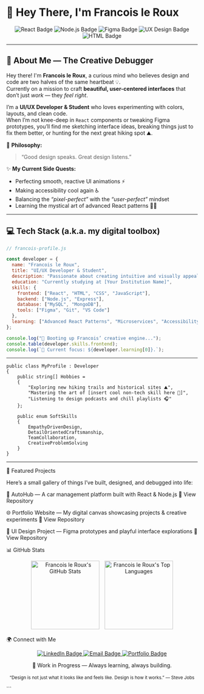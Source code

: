 # 👋 Hey There, I'm Francois le Roux

<p align="center">
  <img src="https://img.shields.io/badge/REACT-20232A?style=for-the-badge&logo=react&logoColor=61DAFB" alt="React Badge" />
  <img src="https://img.shields.io/badge/NODE.JS-43853D?style=for-the-badge&logo=node.js&logoColor=white" alt="Node.js Badge" />
  <img src="https://img.shields.io/badge/FIGMA-F24E1E?style=for-the-badge&logo=figma&logoColor=white" alt="Figma Badge" />
  <img src="https://img.shields.io/badge/UX%20DESIGN-0077C6?style=for-the-badge&logo=sketch&logoColor=white" alt="UX Design Badge" />
  <img src="https://img.shields.io/badge/HTML-E34F26?style=for-the-badge&logo=html5&logoColor=white" alt="HTML Badge" />
</p>

---

## 🎨 About Me — The Creative Debugger

Hey there! I'm **Francois le Roux**, a curious mind who believes design and code are two halves of the same heartbeat 💡.  
Currently on a mission to craft **beautiful, user-centered interfaces** that don’t just *work* — they *feel right*.

I’m a **UI/UX Developer & Student** who loves experimenting with colors, layouts, and clean code.  
When I’m not knee-deep in `React` components or tweaking Figma prototypes, you’ll find me sketching interface ideas, breaking things just to fix them better, or hunting for the next great hiking spot ⛰️.

💬 **Philosophy:**  
> “Good design speaks. Great design listens.”  

✨ **My Current Side Quests:**  
- Perfecting smooth, reactive UI animations ⚡  
- Making accessibility cool again ♿  
- Balancing the *“pixel-perfect”* with the *“user-perfect”* mindset  
- Learning the mystical art of advanced React patterns 🧙‍♂️  

---

## 💻 Tech Stack (a.k.a. my digital toolbox)

```js
// francois-profile.js

const developer = {
  name: "Francois le Roux",
  title: "UI/UX Developer & Student",
  description: "Passionate about creating intuitive and visually appealing web experiences.",
  education: "Currently studying at [Your Institution Name]",
  skills: {
    frontend: ["React", "HTML", "CSS", "JavaScript"],
    backend: ["Node.js", "Express"],
    database: ["MySQL", "MongoDB"],
    tools: ["Figma", "Git", "VS Code"]
  },
  learning: ["Advanced React Patterns", "Microservices", "Accessibility Design"]
};

console.log("🚀 Booting up Francois’ creative engine...");
console.table(developer.skills.frontend);
console.log(`🎯 Current focus: ${developer.learning[0]}.`);
```

---

```
public class MyProfile : Developer
{
    public string[] Hobbies = 
    {
        "Exploring new hiking trails and historical sites ⛰️",
        "Mastering the art of [insert cool non-tech skill here 🍞]",
        "Listening to design podcasts and chill playlists 🎧"
    };

    public enum SoftSkills
    {
        EmpathyDrivenDesign,
        DetailOrientedCraftsmanship,
        TeamCollaboration,
        CreativeProblemSolving
    }
}
```

---

🌟 Featured Projects

Here’s a small gallery of things I’ve built, designed, and debugged into life:

🚗 AutoHub — A car management platform built with React & Node.js
🔗 View Repository

🌐 Portfolio Website — My digital canvas showcasing projects & creative experiments
🔗 View Repository

🎨 UI Design Project — Figma prototypes and playful interface explorations
🔗 View Repository

📊 GitHub Stats
<p align="center"> <img src="https://github-readme-stats.vercel.app/api?username=231256leRouxFNF&show_icons=true&theme=dark&include_all_commits=true&count_private=true&hide_border=true&title_color=fff&icon_color=0077C6&text_color=ccc&bg_color=0D1117" alt="Francois le Roux's GitHub Stats" height="180" style="margin-right: 10px;" /> <img src="https://github-readme-stats.vercel.app/api/top-langs/?username=231256leRouxFNF&layout=compact&theme=dark&hide_border=true&title_color=fff&icon_color=0077C6&text_color=ccc&bg_color=0D1117" alt="Francois le Roux's Top Languages" height="180" /> </p>
🌍 Connect with Me
<p align="center"> <a href="[Your LinkedIn link here]" target="_blank"> <img src="https://img.shields.io/badge/LinkedIn-0077B5?style=for-the-badge&logo=linkedin&logoColor=white" alt="LinkedIn Badge" /> </a> <a href="mailto:[your.email@example.com]" target="_blank"> <img src="https://img.shields.io/badge/Email-D14836?style=for-the-badge&logo=gmail&logoColor=white" alt="Email Badge" /> </a> <a href="[your portfolio link]" target="_blank"> <img src="https://img.shields.io/badge/Portfolio-FF4500?style=for-the-badge&logo=wordpress&logoColor=white" alt="Portfolio Badge" /> </a> </p>
<p align="center"> 🧩 Work in Progress — Always learning, always building. 
  <br><br>
<small>“Design is not just what it looks like and feels like. Design is how it works.” — Steve Jobs</small> </p> ```
